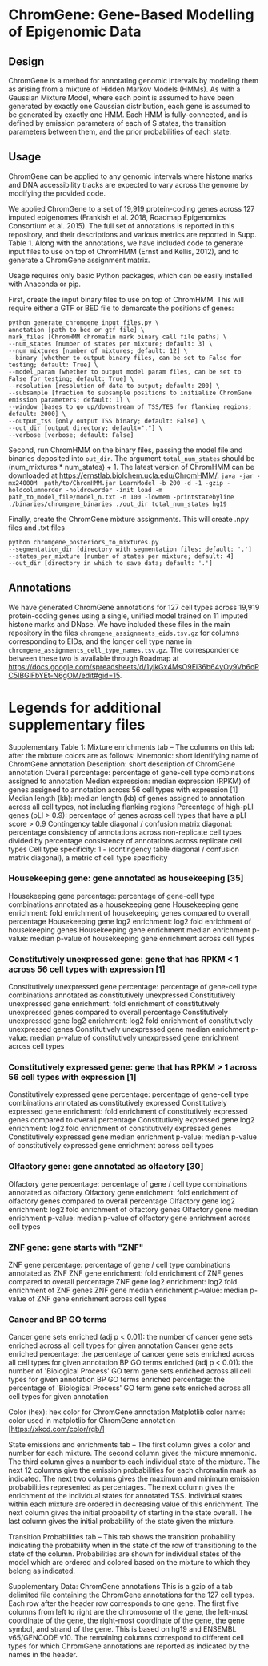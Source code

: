 # ChromGene: Gene-Based Modelling of Epigenomic Data

## Design
ChromGene is a method for annotating genomic intervals by modeling them as arising from a mixture of Hidden Markov Models (HMMs). As with a Gaussian Mixture Model, where each point is assumed to have been generated by exactly one Gaussian distribution, each gene is assumed to be generated by exactly one HMM. Each HMM is fully-connected, and is defined by emission parameters of each of S states, the transition parameters between them, and the prior probabilities of each state.

## Usage
ChromGene can be applied to any genomic intervals where histone marks and DNA accessibility tracks are expected to vary across the genome by modifying the provided code.

We applied ChromGene to a set of 19,919 protein-coding genes across 127 imputed epigenomes (Frankish et al. 2018, Roadmap Epigenomics Consortium et al. 2015). The full set of annotations is reported in this repository, and their descriptions and various metrics are reported in Supp. Table 1. Along with the annotations, we have included code to generate input files to use on top of ChromHMM (Ernst and Kellis, 2012), and to generate a ChromGene assignment matrix.

Usage requires only basic Python packages, which can be easily installed with Anaconda or pip.

First, create the input binary files to use on top of ChromHMM. This will require either a GTF or BED file to demarcate the positions of genes:
```
python generate_chromgene_input_files.py \
annotation [path to bed or gtf file] \
mark_files [ChromHMM chromatin mark binary call file paths] \
--num_states [number of states per mixture; default: 3] \
--num_mixtures [number of mixtures; default: 12] \
--binary [whether to output binary files, can be set to False for testing; default: True] \
--model_param [whether to output model param files, can be set to False for testing; default: True] \
--resolution [resolution of data to output; default: 200] \
--subsample [fraction to subsample positions to initialize ChromGene emission parameters; default: 1] \
--window [bases to go up/downstream of TSS/TES for flanking regions; default: 2000] \
--output_tss [only output TSS binary; default: False] \
--out_dir [output directory; default="."] \
--verbose [verbose; default: False]
```

Second, run ChromHMM on the binary files, passing the model file and binaries deposited into `out_dir`. The argument `total_num_states` should be (num_mixtures * num_states) + 1. The latest version of ChromHMM can be downloaded at https://ernstlab.biolchem.ucla.edu/ChromHMM/. 
`java -jar -mx24000M  path/to/ChromHMM.jar LearnModel -b 200 -d -1 -gzip -holdcolumnorder -holdroworder -init load -m path_to_model_file/model_n.txt -n 100 -lowmem -printstatebyline ./binaries/chromgene_binaries ./out_dir total_num_states hg19`

Finally, create the ChromGene mixture assignments. This will create .npy files and .txt files
```
python chromgene_posteriors_to_mixtures.py
--segmentation_dir [directory with segmentation files; default: '.']
--states_per_mixture [number of states per mixture; default: 4]
--out_dir [directory in which to save data; default: '.']
```

## Annotations
We have generated ChromGene annotations for 127 cell types across 19,919 protein-coding genes using a single, unified model trained on 11 imputed histone marks and DNase. We have included these files in the main repository in the files `chromgene_assignments_eids.tsv.gz` for columns corresponding to EIDs, and the longer cell type name in `chromgene_assignments_cell_type_names.tsv.gz`. The correspondence between these two is available through Roadmap at https://docs.google.com/spreadsheets/d/1yikGx4MsO9Ei36b64yOy9Vb6oPC5IBGlFbYEt-N6gOM/edit#gid=15.


# Legends for additional supplementary files
Supplementary Table 1:
Mixture enrichments tab – The columns on this tab after the mixture colors are as follows:
Mnemonic: short identifying name of ChromGene annotation
Description: short description of ChromGene annotation
Overall percentage: percentage of gene-cell type combinations assigned to annotation
Median expression: median expression (RPKM) of genes assigned to annotation across 56 cell types with expression [1]
Median length (kb): median length (kb) of genes assigned to annotation across all cell types, not including flanking regions
Percentage of high-pLI genes (pLI > 0.9): percentage of genes across cell types that have a pLI score > 0.9
Contingency table diagonal / confusion matrix diagonal: percentage consistency of annotations across non-replicate cell types divided by percentage consistency of annotations across replicate cell types
Cell type specificity: 1 - (contingency table diagonal / confusion matrix diagonal), a metric of cell type specificity

### Housekeeping gene: gene annotated as housekeeping [35]
Housekeeping gene percentage: percentage of gene-cell type combinations annotated as a housekeeping gene
Housekeeping gene enrichment: fold enrichment of housekeeping genes compared to overall percentage
Housekeeping gene log2 enrichment: log2 fold enrichment of housekeeping genes
Housekeeping gene enrichment median enrichment p-value: median p-value of housekeeping gene enrichment across cell types

### Constitutively unexpressed gene: gene that has RPKM < 1 across 56 cell types with expression [1]
Constitutively unexpressed gene percentage: percentage of gene-cell type combinations annotated as constitutively unexpressed 
Constitutively unexpressed gene enrichment: fold enrichment of constitutively unexpressed genes compared to overall percentage
Constitutively unexpressed gene log2 enrichment: log2 fold enrichment of constitutively unexpressed genes
Constitutively unexpressed gene median enrichment p-value: median p-value of constitutively unexpressed gene enrichment across cell types

### Constitutively expressed gene: gene that has RPKM > 1 across 56 cell types with expression [1]
Constitutively expressed gene percentage: percentage of gene-cell type combinations annotated as constitutively expressed 
Constitutively expressed gene enrichment: fold enrichment of constitutively expressed genes compared to overall percentage
Constitutively expressed gene log2 enrichment: log2 fold enrichment of constitutively expressed genes
Constitutively expressed gene median enrichment p-value: median p-value of constitutively expressed gene enrichment across cell types

### Olfactory gene: gene annotated as olfactory [30]
Olfactory gene percentage: percentage of gene / cell type combinations annotated as olfactory 
Olfactory gene enrichment: fold enrichment of olfactory genes compared to overall percentage
Olfactory gene log2 enrichment: log2 fold enrichment of olfactory genes
Olfactory gene median enrichment p-value: median p-value of olfactory gene enrichment across cell types

### ZNF gene: gene starts with "ZNF"
ZNF gene percentage: percentage of gene / cell type combinations annotated as ZNF 
ZNF gene enrichment: fold enrichment of ZNF genes compared to overall percentage
ZNF gene log2 enrichment: log2 fold enrichment of ZNF genes
ZNF gene median enrichment p-value: median p-value of ZNF gene enrichment across cell types

### Cancer and BP GO terms
Cancer gene sets enriched (adj p < 0.01): the number of cancer gene sets enriched across all cell types for given annotation
Cancer gene sets enriched percentage: the percentage of cancer gene sets enriched across all cell types for given annotation
BP GO terms enriched (adj p < 0.01): the number of 'Biological Process' GO term gene sets enriched across all cell types for given annotation
BP GO terms enriched percentage: the percentage of 'Biological Process' GO term gene sets enriched across all cell types for given annotation

Color (hex): hex color for ChromGene annotation
Matplotlib color name: color used in matplotlib for ChromGene annotation [https://xkcd.com/color/rgb/]

State emissions and enrichments tab – The first column gives a color and number for each mixture. The second column gives the mixture mnemonic. The third column gives a number to each individual state of the mixture. The next 12 columns give the emission probabilities for each chromatin mark as indicated. The next two columns gives the maximum and minimum emission probabilities represented as percentages. The next column gives the enrichment of the individual states for annotated TSS. Individual states within each mixture are ordered in decreasing value of this enrichment. The next column gives the initial probability of starting in the state overall. The last column gives the initial probability of the state given the mixture.

Transition Probabilities tab – This tab shows the transition probability indicating the probability when in the state of the row of transitioning to the state of the column. Probabilities are shown for individual states of the model which are ordered and colored based on the mixture to which they belong as indicated.

Supplementary Data: ChromGene annotations
This is a gzip of a tab delimited file containing the ChromGene annotations for the 127 cell types. Each row after the header row corresponds to one gene. The first five columns from left to right are the chromosome of the gene, the left-most coordinate of the gene, the right-most coordinate of the gene, the gene symbol, and strand of the gene. This is based on hg19 and ENSEMBL v65/GENCODE v10. The remaining columns correspond to different cell types for which ChromGene annotations are reported as indicated by the names in the header.
